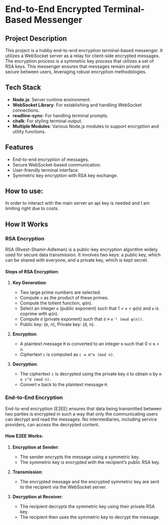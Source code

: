 # End-to-End Encrypted Terminal-Based Messenger

## Project Description

This project is a hobby end-to-end encryption terminal-based messenger. It utilizes a WebSocket server as a relay for client-side encrypted messages. The encryption process is a symmetric key process that utilizes a set of RSA keys. This messenger ensures that messages remain private and secure between users, leveraging robust encryption methodologies.

## Tech Stack

- **Node.js**: Server runtime environment.
- **WebSocket Library**: For establishing and handling WebSocket connections.
- **readline-sync**: For handling terminal prompts.
- **chalk**: For styling terminal output.
- **Multiple Modules**: Various Node.js modules to support encryption and utility functions.

## Features

- End-to-end encryption of messages.
- Secure WebSocket-based communication.
- User-friendly terminal interface.
- Symmetric key encryption with RSA key exchange.

## How to use: 

In order to interact with the main server an api key is needed and I am limiting right due to costs.

## How It Works

### RSA Encryption

RSA (Rivest-Shamir-Adleman) is a public-key encryption algorithm widely used for secure data transmission. It involves two keys: a public key, which can be shared with everyone, and a private key, which is kept secret.

#### Steps of RSA Encryption:

1. **Key Generation**:
   - Two large prime numbers are selected.
   - Compute `n` as the product of these primes.
   - Compute the totient function, φ(n).
   - Select an integer `e` (public exponent) such that 1 < `e` < φ(n) and `e` is coprime with φ(n).
   - Compute `d` (private exponent) such that `d` ≡ `e⁻¹ (mod φ(n))`.
   - Public key: (e, n), Private key: (d, n).

2. **Encryption**:
   - A plaintext message `M` is converted to an integer `m` such that 0 ≤ `m` < `n`.
   - Ciphertext `c` is computed as `c ≡ m^e (mod n)`.

3. **Decryption**:
   - The ciphertext `c` is decrypted using the private key `d` to obtain `m` by `m ≡ c^d (mod n)`.
   - Convert `m` back to the plaintext message `M`.

### End-to-End Encryption

End-to-end encryption (E2EE) ensures that data being transmitted between two parties is encrypted in such a way that only the communicating users can decrypt and read the messages. No intermediaries, including service providers, can access the decrypted content.

#### How E2EE Works:

1. **Encryption at Sender**:
   - The sender encrypts the message using a symmetric key.
   - The symmetric key is encrypted with the recipient’s public RSA key.

2. **Transmission**:
   - The encrypted message and the encrypted symmetric key are sent to the recipient via the WebSocket server.

3. **Decryption at Receiver**:
   - The recipient decrypts the symmetric key using their private RSA key.
   - The recipient then uses the symmetric key to decrypt the message.
